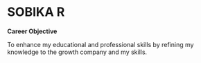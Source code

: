 # SOBIKA R

**Career Objective**

To enhance my educational and professional skills by refining my knowledge to the growth company and my skills.




